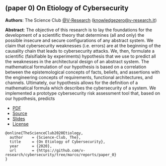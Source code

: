 ## (paper 0) On Etiology of Cybersecurity 

**Authors**: The Science Club [@V-Research](http://v-research.it) (knowledgezero@v-research.it)

**Abstract**: The objective of this research is to lay the foundations for the development of a scientific theory that determines
(all and only) the possible insecure and secure configurations of
any abstract system. We claim that cybersecurity weaknesses
(i.e. errors) are at the beginning of the causality chain that
leads to cybersecurity attacks. We, then, formulate a scientific
(falsifiable by experiments) hypothesis that we use to predict
all the weaknesses in the architectural design of an abstract
system. The mathematical formulation of our hypothesis is
based on a correlation between the epistemological concepts of
facts, beliefs, and assertions with the engineering concepts of
requirements, functional architectures, and channels. Ultimately,
our hypothesis allows for the definition of a mathematical formula
which describes the cybersecurity of a system. We implemented
a prototype cybersecurity risk assessment tool that, based on
our hypothesis, predicts

- [PDF](./paper_0/main.pdf)
- [Source](./paper_0)
- [Slides](../presentations/presentation_0.pdf)
- [License](./LICENSE.md)

```
@online{TheScienceClub2020Etiology,
  author    = {Science-Club, The},
  title     = {On Etiology of Cybersecurity},
  year      = {2020},
  url       = {https://github.com/v-research/cybersecurity/tree/marco/reports/paper_0}
}
```
